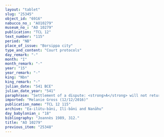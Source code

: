 ```yaml
---
layout: "tablet"
slug: "25345"
object_id: "6916"
nabucco_no_: "AO10279"
museum_no_: "AO 10279"
publication: "TCL 12"
text_number: "115"
period: "NB"
place_of_issue: "Borsippa city"
type_and_content: "Court protocols"
day_remark: "-"
month: "I"
month_remark: "-"
year: "15"
year_remark: "-"
king: "Nbn"
king_remark: "-"
julian_date: "541 BCE"
julian_date_year: "541"
paraphrase: "Settlement of a dispute: <strong>A</strong> will not return and litigate (<em>dabābu</em>) with <strong>B</strong> about (<em>ana muhhi</em>) the silver which is (registered) in the account tablet (<em>lē&rsquo;&ucirc;</em>) of Nab&ucirc; on behalf of (<em>ana muhhi</em>) <strong>C</strong>. They mutually put an end to their argument (<em>dibbu qat&ucirc;</em>). 2 witnesses (including Dādia/Lūṣi-ana-nūr-Marduk/Ilī-bāni) and the scribe.<br /> &nbsp;<br /> <strong>A</strong> = Niqūdu/Marduk-&scaron;umu-iddin//&Scaron;a-nā&scaron;i&scaron;u; <strong>B</strong> = Nab&ucirc;-ittannu/Taqī&scaron;-Gula//(Ea-)ilūtu-bāni; <strong>C</strong> = Taqī&scaron;-Gula/Nab&ucirc;-&scaron;umu-i&scaron;kun//(Ea-)ilūtu-bāni; Scribe = Nab&ucirc;-&scaron;umu-uṣur/Balāṭu//Nūr-Papsukkal<br /> &nbsp;"
imported: "Melanie Gross (12/12/2016)"
publication_name: "TCL 12 115"
archive: "Ea-ilūtu-bāni, Ilī-bāni and Nanāhu"
day_babylonian_: "18"
bibliography: "Joannès 1989, 312."
title: "AO 10279"
previous_item: "25348"
---
```

